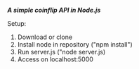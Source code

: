 ***A simple coinflip API in Node.js***

Setup:
1. Download or clone
2. Install node in repository ("npm install")
3. Run server.js ("node server.js)
4. Access on localhost:5000
